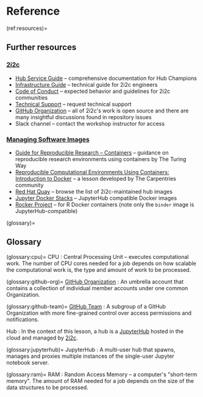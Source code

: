 # Reference

<!-- word count: 331 -->

(ref:resources)=
## Further resources

### [2i2c](https://2i2c.org/)

- [Hub Service Guide](https://docs.2i2c.org/) – comprehensive documentation for Hub Champions
- [Infrastructure Guide](https://infrastructure.2i2c.org/) – technical guide for 2i2c engineers
- [Code of Conduct](https://compass.2i2c.org/code-of-conduct/) – expected behavior and guidelines for 2i2c communities
- [Technical Support](https://docs.2i2c.org/support/) – request technical support
- [GitHub Organization](https://github.com/2i2c-org) – all of 2i2c's work is open source and there are many insightful discussions found in repository issues
- Slack channel – contact the workshop instructor for access

### [Managing Software Images](episode-images)

- [Guide for Reproducible Research – Containers](https://book.the-turing-way.org/reproducible-research/renv/renv-containers) – guidance on reproducible research environments using containers by The Turing Way
- [Reproducible Computational Environments Using Containers: Introduction to Docker](https://carpentries-incubator.github.io/docker-introduction/) – a lesson developed by The Carpentries community
- [Red Hat Quay](https://quay.io/organization/2i2c) – browse the list of 2i2c-maintained hub images
- [Jupyter Docker Stacks](https://jupyter-docker-stacks.readthedocs.io/en/latest/using/selecting.html) – JupyterHub compatible Docker images
- [Rocker Project](https://rocker-project.org/images/) – for R Docker containers (note only the `binder` image is JupyterHub-compatible)

(glossary)=
## Glossary

(glossary:cpu)=
CPU
: Central Processing Unit – executes computational work. The number of CPU cores needed for a job depends on how scalable the computational work is, the type and amount of work to be processed.

(glossary:github-org)=
[GitHub Organization](https://docs.github.com/en/organizations/collaborating-with-groups-in-organizations/about-organizations)
: An umbrella account that contains a collection of individual member accounts under one common Organization.

(glossary:github-team)=
[GitHub Team](https://docs.github.com/en/organizations/organizing-members-into-teams/about-teams)
: A subgroup of a GitHub Organization with more fine-grained control over access permissions and notifications.

Hub
: In the context of this lesson, a hub is a [JupyterHub](https://jupyter.org/hub) hosted in the cloud and managed by [2i2c](https://2i2c.org/).

(glossary:jupyterhub)=
JupyterHub
:  A multi-user hub that spawns, manages and proxies multiple instances of the single-user Jupyter notebook server.

(glossary:ram)=
RAM
: Random Access Memory – a computer's "short-term memory". The amount of RAM needed for a job depends on the size of the data structures to be processed.
